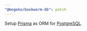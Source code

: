```yaml
---
"@mogeko/bookworm-db": patch
---
```


Setup [Prisma](https://www.prisma.io) as ORM for [PostgreSQL](https://www.postgresql.org).
